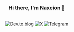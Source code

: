 <div align=center>

### Hi there, I'm Naxeion 👋
\
[![Dev.to blog](https://img.shields.io/badge/dev.to-0A0A0A?style=for-the-badge&logo=dev.to&logoColor=white)](https://dev.to/naxeion)
[![X](https://img.shields.io/badge/X-%230A0A0A.svg?style=for-the-badge&logo=X&logoColor=white)](https://x.com/naxeion)
[![Telegram](https://img.shields.io/badge/Telegram-0A0A0A?style=for-the-badge&logo=telegram&logoColor=white)](https://t.me/naxeion)

</div>
